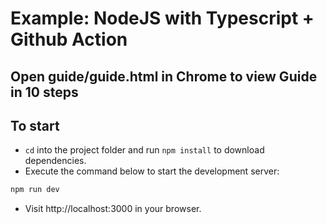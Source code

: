 # Example: NodeJS with Typescript + Github Action

## Open guide/guide.html in Chrome to view Guide in 10 steps

## To start

- `cd` into the project folder and run `npm install` to download dependencies.
- Execute the command below to start the development server:

```bash
npm run dev
```

- Visit http://localhost:3000 in your browser.
